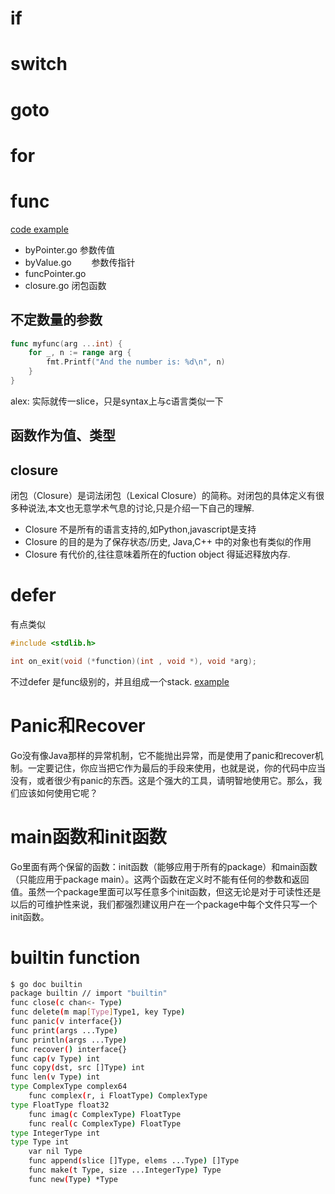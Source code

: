 # if

# switch

# goto

# for

# func
[code example](https://github.com/yc-alex-xu/go/tree/master/src/practise/func)
* byPointer.go  参数传值
* byValue.go 　　参数传指针 
* funcPointer.go
* closure.go    闭包函数

## 不定数量的参数
```go
func myfunc(arg ...int) {
	for _, n := range arg {
		fmt.Printf("And the number is: %d\n", n)
	}
}
```
alex: 实际就传一slice，只是syntax上与c语言类似一下

## 函数作为值、类型

## closure
闭包（Closure）是词法闭包（Lexical Closure）的简称。对闭包的具体定义有很多种说法,本文也无意学术气息的讨论,只是介绍一下自己的理解.
* Closure 不是所有的语言支持的,如Python,javascript是支持
* Closure 的目的是为了保存状态/历史, Java,C++ 中的对象也有类似的作用
* Closure 有代价的,往往意味着所在的fuction object 得延迟释放内存.

# defer
有点类似
```c
#include <stdlib.h>

int on_exit(void (*function)(int , void *), void *arg);
```
不过defer 是func级别的，并且组成一个stack. [example](https://github.com/yc-alex-xu/go/tree/master/src/practise/defer)

# Panic和Recover
Go没有像Java那样的异常机制，它不能抛出异常，而是使用了panic和recover机制。一定要记住，你应当把它作为最后的手段来使用，也就是说，你的代码中应当没有，或者很少有panic的东西。这是个强大的工具，请明智地使用它。那么，我们应该如何使用它呢？

# main函数和init函数
Go里面有两个保留的函数：init函数（能够应用于所有的package）和main函数（只能应用于package main）。这两个函数在定义时不能有任何的参数和返回值。虽然一个package里面可以写任意多个init函数，但这无论是对于可读性还是以后的可维护性来说，我们都强烈建议用户在一个package中每个文件只写一个init函数。

# builtin function
```bash
$ go doc builtin
package builtin // import "builtin"
func close(c chan<- Type)
func delete(m map[Type]Type1, key Type)
func panic(v interface{})
func print(args ...Type)
func println(args ...Type)
func recover() interface{}
func cap(v Type) int
func copy(dst, src []Type) int
func len(v Type) int
type ComplexType complex64
    func complex(r, i FloatType) ComplexType
type FloatType float32
    func imag(c ComplexType) FloatType
    func real(c ComplexType) FloatType
type IntegerType int
type Type int
    var nil Type
    func append(slice []Type, elems ...Type) []Type
    func make(t Type, size ...IntegerType) Type
    func new(Type) *Type
```